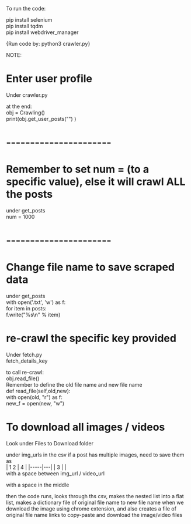 To run the code:  

pip install selenium  
pip install tqdm  
pip install webdriver_manager  

{Run code by: python3 crawler.py}  

NOTE:  
# Enter user profile  
Under crawler.py   

at the end:  
obj = Crawling()  
print(obj.get_user_posts("<user profile>")  )


# ----------------------  
# Remember to set num = (to a specific value), else it will crawl ALL the posts  

under get_posts  
num = 1000  
# ----------------------  

# Change file name to save scraped data  
under get_posts  
with open('<file name>.txt', 'w') as f:  
    for item in posts:  
        f.write("%s\n" % item)  


# re-crawl the specific key provided  
Under fetch.py  
fetch_details_key   

to call re-crawl:  
obj.read_file()  
Remember to define the old file name and new file name  
def read_file(self,old,new):  
    with open(old, "r") as f:  
        new_f = open(new, "w")  


# To download all images / videos  
Look under Files to Download folder  

under img_urls in the csv if a post has multiple images, need to save them as    
| 1 2 | 4 | 
|-----|---|
| 3   |   |  
with a space between img_url / video_url  

with a space in the middle  

then the code runs, looks through ths csv, makes the nested list into a flat list, makes a dictionary file of original file name to new file name when we download the image using chrome extension, and also creates a file of original file name links to copy-paste and download the image/video files

